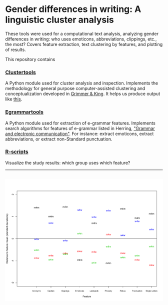 # Gender differences in writing: A linguistic cluster analysis

These tools were used for a computational text analysis, analyzing gender differences in writing: who uses emoticons, abbreviations, clippings, etc., the most? Covers feature extraction, text clustering by features, and plotting of results. 

This repository contains 

### [Clustertools](https://github.com/patrickschu/chapter2/blob/master/current/clustertools.py)
A Python module used for cluster analysis and inspection. Implements the methodology for general purpose computer-assisted clustering and conceptualization developed in [Grimmer & King](http://www.pnas.org/content/108/7/2643.short). It helps us produce output like [this](https://github.com/patrickschu/chapter2/blob/master/outputfiles/sample_clustering_output.MD).

### [Egrammartools](https://github.com/patrickschu/chapter2/blob/master/current/egrammartools.py)
A Python module used for extraction of e-grammar features. Implements search algorithms for features of e-grammar listed in Herring, ["Grammar and electronic communication"](http://info.ils.indiana.edu/~herring/e-grammar.pdf). For instance: extract emoticons, extract abbreviations, or extract non-Standard punctuation. 

### [R-scripts](https://github.com/patrickschu/chapter2/blob/master/rscripts/plot_egrammar_by_category_0102.R)
Visualize the study results: which group uses which feature?

---
![alt text](https://github.com/patrickschu/chapter2/blob/master/rscripts/overfeatures%20.png "Plot feature by category")
---
